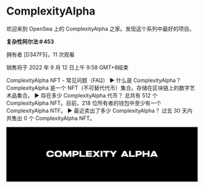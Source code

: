 # ComplexityAlpha

欢迎来到 OpenSea 上的 ComplexityAlpha 之家。发现这个系列中最好的项目。

**复杂性阿尔法＃453**

拥有者 [D347F5]，11 次观看

销售将于 2022 年 9 月 12 日上午 9:58 GMT+8结束 

ComplexityAlpha NFT - 常见问题（FAQ）
▶ 什么是 ComplexityAlpha？
ComplexityAlpha 是一个 NFT（不可替代代币）集合。存储在区块链上的数字艺术品集合。
▶ 存在多少 ComplexityAlpha 代币？
总共有 512 个 ComplexityAlpha NFT。目前，218 位所有者的钱包中至少有一个 ComplexityAlpha NTF。
▶ 最近卖出了多少 ComplexityAlpha？
过去 30 天内共售出 0 个 ComplexityAlpha NFT。

![unnamed](unnamed.png)
